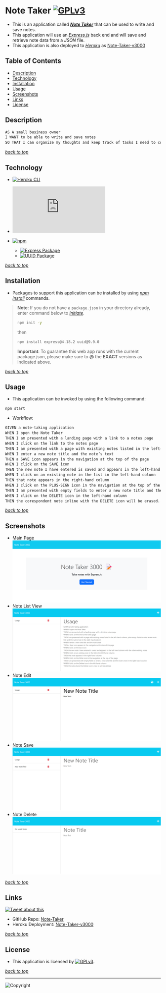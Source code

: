 # Note Taker [![GPLv3](https://img.shields.io/static/v1.svg?label=📃%20License&message=GPL%20v3.0&color=important)](./LICENSE)

* This is an application called [***Note Taker***](https://note-taker-v3000-27717ed21972.herokuapp.com/) that can be used to write and save notes.
* This application will use an [*Express.js*](https://expressjs.com/) back end and will save and retrieve note data from a *JSON* file.
* This application is also deployed to [*Heroku*](https://www.heorku.com) as [Note-Taker-v3000](https://note-taker-v3000-27717ed21972.herokuapp.com/)

## Table of Contents

* [Description](#description)
* [Technology](#technology)
* [Installation](#installation)
* [Usage](#usage)
* [Screenshots](#screenshots)
* [Links](#links)
* [License](#license)

## Description

```md
AS A small business owner
I WANT to be able to write and save notes
SO THAT I can organize my thoughts and keep track of tasks I need to complete
```

[*back to top*](#table-of-contents)

## Technology

* [![Heroku CLI](https://img.shields.io/badge/Heroku-v8.1.9-informational?logo=heroku)](https://devcenter.heroku.com/articles/heroku-cli)
* [![Node.js](https://img.shields.io/badge/Node.js®-v20.4.0-blue?logo=node.js)](https://nodejs.org/en)

* [![npm](https://img.shields.io/badge/npm-v9.8.0-blue?logo=npm)](https://docs.npmjs.com/cli/v9/)
  * [![Express Package](https://img.shields.io/badge/Express-4.18.2-green?logo=express)](https://expressjs.com/)
  * [![UUID Package](https://img.shields.io/badge/UUID-9.0.0-green?logo=npm)](https://www.npmjs.com/package/uuid)

[*back to top*](#table-of-contents)

## Installation

* Packages to support this application can be installed by using [*npm install*](https://docs.npmjs.com/cli/v9/commands/npm-install) commands.

> **Note**: If you do not have a `package.json` in your directory already, enter command below to [*initiate*](https://docs.npmjs.com/cli/v9/commands/npm-init).
>
>```bash
>npm init -y
>```
>
>then
>
>```bash
>npm install express@4.18.2 uuid@9.0.0
>```
>
> **Important**: To guarantee this web app runs with the current package.json, please make sure to **@** the **EXACT** versions as indicated above.

[*back to top*](#table-of-contents)

## Usage

* This application can be invoked by using the following command:

```bash
npm start
```

* Workflow:

```md
GIVEN a note-taking application
WHEN I open the Note Taker
THEN I am presented with a landing page with a link to a notes page
WHEN I click on the link to the notes page
THEN I am presented with a page with existing notes listed in the left-hand column, plus empty fields to enter a new note title and the note’s text in the right-hand column
WHEN I enter a new note title and the note’s text
THEN a SAVE icon appears in the navigation at the top of the page
WHEN I click on the SAVE icon
THEN the new note I have entered is saved and appears in the left-hand column with the other existing notes
WHEN I click on an existing note in the list in the left-hand column
THEN that note appears in the right-hand column
WHEN I click on the PLUS-SIGN icon in the navigation at the top of the page
THEN I am presented with empty fields to enter a new note title and the note’s text in the right-hand column
WHEN I click on the DELETE icon in the left-hand column
THEN the corespondent note inline with the DELETE icon will be erased.
```

[*back to top*](#table-of-contents)

## Screenshots

* Main Page
![Main](./examples/nt3000-main.png)
* Note List View
![Note List View](./examples/nt3000-noteListView.png)
* Note Edit
![Note Edit](./examples/nt3000-noteEdit.png)
* Note Save
![Note Save](./examples/nt300-noteSave.png)
* Note Delete
![Note Delete](./examples/nt3000-noteDelete.png)

[*back to top*](#table-of-contents)

## Links

[![Tweet about this](https://img.shields.io/static/v1.svg?label=Tweet%20about%20this&message=🎵&color=blue&logo=twitter&style=social)](https://rb.gy/zsevz)

* GitHub Repo: [Note-Taker](https://github.com/Ronin1702/Note-Taker)
* Heroku Deployment: [Note-Taker-v3000](https://note-taker-v3000-27717ed21972.herokuapp.com/)
<!-- * ![Screenshot1](./examples/) -->
<!-- * ![Screenshot2](./examples/) -->
[*back to top*](#table-of-contents)

## License

* This application is licensed by [![GPLv3](https://img.shields.io/static/v1.svg?label=📃%20License&message=GPL%20v3.0&color=important)](./LICENSE).

[*back to top*](#table-of-contents)
- - -
![Copyright](https://img.shields.io/static/v1.svg?label=Note%20Taker%20©️%20&message=%202023%20Kai%20Chen&labelColor=informational&color=033450)
